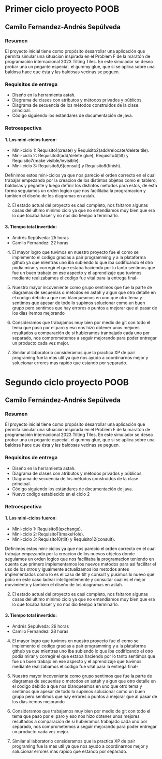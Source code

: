 # Primer ciclo proyecto POOB
## Camilo Fernandez-Andrés Sepúlveda
### Resumen
El proyecto inicial tiene como propósito desarrollar una aplicación que permita simular una
situación inspirada en el Problem F de la maratón de programación internacional 2023 Tilting
Tiles. En este simulador se desea probar una un pegante especial, el gummy glue, que si se
aplica sobre una baldosa hace que ésta y las baldosas vecinas se peguen.

### Requisitos de entrega
- Diseño en la herramienta astah.
- Diagrama de clases con atributos y métodos privados y públicos.
- Diagrama de secuencia de los métodos construidos de la clase principal.
- Código siguiendo los estándares de documentación de java.

### Retroespectiva
#### 1. Los mini-ciclos fueron:
- Mini-ciclo 1: Requisito1(create) y Requisito2(add/relocate/delete tile).
- Mini-ciclo 2: Requisito3(add/delete glue), Requisito4(tilt) y Requisito7(make visible/invisible).
- Mini-ciclo 3: Requisito5,6(consult) y Requisito8(finish).

Definimos estos mini-ciclos ya que nos parecio el orden correcto en el cual trabajar empezando por la creacion de los distintos objetos como el tablero, baldosas y pegante y luego definir los distintos metodos para estos, de esta forma
seguiamos un orden logico que nos facilitaba la programacion y tambien el diseño de los diagramas en astah.

2. El estado actual del proyecto es casi completo, nos faltaron algunas cosas del ultimo minimo ciclo ya
   que no entendiamos muy bien que era lo que tocaba hacer y no nos dio tiempo a terminarlo.

#### 3. Tiempo total invertido:
- Andrés Sepúlveda: 25 horas
- Camilo Fernandez: 22 horas

4. El mayor logro que tuvimos en nuestro proyecto fue el como se implemento el codigo gracias a pair programming y a la plataforma github ya que mientras uno iba subiendo lo que iba codificando el otro podia mirar y corregir el que estaba haciendo por lo tanto sentimos que fue un buen trabajo en ese aspecto y el aprendizaje que tuvimos mediante realizabamos el codigo fue vital para la entrega final-

5. Nuestro mayor incoveniente como grupo sentimos que fue la parte de diagramas de secuenias o metodos en astah y algun que otro detalle en el codigo debido a que nos blanqueamos en uno que otro tema y sentimos que apesar de todo lo supimos solucionar como un buen grupo pero sentimos que hay errores o puntos a mejorar que al pasar de los dias iremos mejorando

6. Consideramos que trabajamos muy bien por medio de git con todo el tema que paso por el paro
   y eso nos hizo obtener unos mejores resultados a comparación de si hubieramos tranbajado cada uno
   por separado, nos comprometemos a seguir mejorando para poder entregar un producto cada vez mejor.

7. Similar al laboratorio consideramos que la practica XP de pair programing fue la mas util ya que nos ayudo
   a coordinarnos mejor y solucionar errores mas rapido que estando por separado. 
   
# Segundo ciclo proyecto POOB
## Camilo Fernández-Andrés Sepúlveda
### Resumen
El proyecto inicial tiene como propósito desarrollar una aplicación que permita simular una
situación inspirada en el Problem F de la maratón de programación internacional 2023 Tilting
Tiles. En este simulador se desea probar una un pegante especial, el gummy glue, que si se
aplica sobre una baldosa hace que ésta y las baldosas vecinas se peguen.

### Requisitos de entrega
- Diseño en la herramienta astah.
- Diagrama de clases con atributos y métodos privados y públicos.
- Diagrama de secuencia de los métodos construidos de la clase principal.
- Código siguiendo los estándares de documentación de java.
- Nuevo codigo establecido en el ciclo 2

### Retroespectiva
#### 1. Los mini-ciclos fueron:
- Mini-ciclo 1: Requisito9(exchange).
- Mini-ciclo 2: Requisito11(makeHole).
- Mini-ciclo 3: Requisito10(tilt) y Requisito12(consult).

Definimos estos mini-ciclos ya que nos parecio el orden correcto en el cual trabajar empezando por la creacion de los nuevos objetos donde seguiamos un orden logico que nos facilitaba la programacion teniendo en cuenta que primero implementamos los nuevos metodos para asi facilitar el uso de los otros y igualmente actualizamos los metodos antes implementados como lo es el caso de tilt y consult y pusimos lo nuevo que pidio en este caso ladear inteligentemente y consultar cual es el mejor movimiento y tambien el diseño de los diagramas en astah.

2. El estado actual del proyecto es casi completo, nos faltaron algunas cosas del ultimo minimo ciclo ya
   que no entendiamos muy bien que era lo que tocaba hacer y no nos dio tiempo a terminarlo.

#### 3. Tiempo total invertido:
- Andrés Sepúlveda: 29 horas
- Camilo Fernandez: 28 horas

4. El mayor logro que tuvimos en nuestro proyecto fue el como se implemento el codigo gracias a pair programming y a la plataforma github ya que mientras uno iba subiendo lo que iba codificando el otro podia mirar y corregir el que estaba haciendo por lo tanto sentimos que fue un buen trabajo en ese aspecto y el aprendizaje que tuvimos mediante realizabamos el codigo fue vital para la entrega final-

5. Nuestro mayor incoveniente como grupo sentimos que fue la parte de diagramas de secuenias o metodos en astah y algun que otro detalle en el codigo debido a que nos blanqueamos en uno que otro tema y sentimos que apesar de todo lo supimos solucionar como un buen grupo pero sentimos que hay errores o puntos a mejorar que al pasar de los dias iremos mejorando

6. Consideramos que trabajamos muy bien por medio de git con todo el tema que paso por el paro y eso nos hizo obtener unos mejores resultados a comparación de si hubieramos trabajado cada uno por separado, nos comprometemos a seguir mejorando para poder entregar un producto cada vez mejor.

7. Similar al laboratorio consideramos que la practica XP de pair programing fue la mas util ya que nos ayudo a coordinarnos mejor y solucionar errores mas rapido que estando por separado. 
